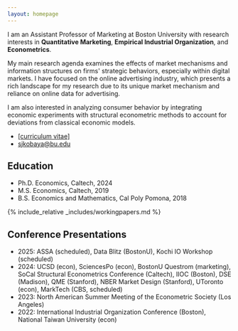 ```yaml
---
layout: homepage
---
```


I am an Assistant Professor of Marketing at Boston University with research interests in **Quantitative Marketing**, **Empirical Industrial Organization**, and **Econometrics**. 

My main research agenda examines the effects of market mechanisms and information structures on firms' strategic behaviors, especially within digital markets. I have focused on the online advertising industry, which presents a rich landscape for my research due to its unique market mechanism and reliance on online data for advertising. 

I am also interested in analyzing consumer behavior by integrating economic experiments with structural econometric methods to account for deviations from classical economic models.

- [[curriculum vitae]](assets/files/shunto-kobayashi-cv.pdf)
- <sjkobaya@bu.edu>

## Education
- Ph.D. Economics, Caltech, 2024
- M.S. Economics, Caltech, 2019
- B.S. Economics and Mathematics, Cal Poly Pomona, 2018

{% include_relative _includes/workingpapers.md %}

## Conference Presentations
- 2025: ASSA (scheduled), Data Blitz (BostonU), Kochi IO Workshop (scheduled)
- 2024: UCSD (econ), SciencesPo (econ), BostonU Questrom (marketing), SoCal Structural Econometrics Conference (Caltech), IIOC (Boston), DSE (Madison), QME (Stanford), NBER Market Design (Stanford), UToronto (econ), MarkTech (CBS, scheduled)
- 2023: North American Summer Meeting of the Econometric Society (Los Angeles)
- 2022: International Industrial Organization Conference (Boston), National Taiwan University (econ)

<!-- ## References -->
<!-- - Matthew Shum (<mshum@caltech.edu>), William D. Hacker Professor of Economics -->
<!-- - Thomas Palfrey (<trp@hss.caltech.edu>), Flintridge Foundation Prof. of Economics and Political Science -->
<!-- - Yi Xin (<yixin@caltech.edu>), Assistant Professor of Economics -->
<!-- - Gabriel Lopez-Moctezuma (<glmoctezuma@caltech.edu>),  Assistant Professor of Political Science -->

<!-- {% include_relative _includes/publications.md %} -->


<!-- {% include_relative _includes/services.md %} -->
